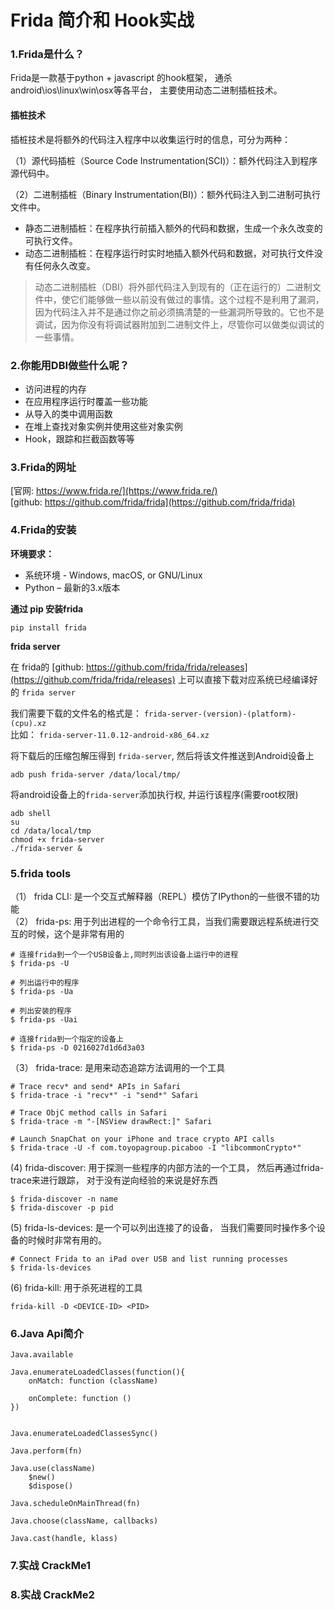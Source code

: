 # Frida 简介和 Hook实战

### 1.Frida是什么？

Frida是一款基于python + javascript 的hook框架， 通杀android\ios\linux\win\osx等各平台， 主要使用动态二进制插桩技术。

#### 插桩技术

插桩技术是将额外的代码注入程序中以收集运行时的信息，可分为两种：

（1）源代码插桩（Source Code Instrumentation(SCI)）：额外代码注入到程序源代码中。

（2）二进制插桩（Binary Instrumentation(BI)）：额外代码注入到二进制可执行文件中。

- 静态二进制插桩：在程序执行前插入额外的代码和数据，生成一个永久改变的可执行文件。  
- 动态二进制插桩：在程序运行时实时地插入额外代码和数据，对可执行文件没有任何永久改变。

> 动态二进制插桩（DBI）将外部代码注入到现有的（正在运行的）二进制文件中，使它们能够做一些以前没有做过的事情。这个过程不是利用了漏洞，因为代码注入并不是通过你之前必须搞清楚的一些漏洞所导致的。它也不是调试，因为你没有将调试器附加到二进制文件上，尽管你可以做类似调试的一些事情。

### 2.你能用DBI做些什么呢？

- 访问进程的内存  
- 在应用程序运行时覆盖一些功能  
- 从导入的类中调用函数  
- 在堆上查找对象实例并使用这些对象实例  
- Hook，跟踪和拦截函数等等


### 3.Frida的网址

[官网: https://www.frida.re/](https://www.frida.re/)  
[github: https://github.com/frida/frida](https://github.com/frida/frida)

### 4.Frida的安装

**环境要求：**     

- 系统环境 - Windows, macOS, or GNU/Linux   
- Python – 最新的3.x版本

**通过 pip 安装frida**


```
pip install frida
```

**frida server**  

在 frida的 [github: https://github.com/frida/frida/releases](https://github.com/frida/frida/releases)  上可以直接下载对应系统已经编译好的 `frida server`

我们需要下载的文件名的格式是： `frida-server-(version)-(platform)-(cpu).xz`  
比如： `frida-server-11.0.12-android-x86_64.xz`

将下载后的压缩包解压得到 `frida-server`, 然后将该文件推送到Android设备上

	adb push frida-server /data/local/tmp/ 

将android设备上的`frida-server`添加执行权, 并运行该程序(需要root权限)

	adb shell
	su
	cd /data/local/tmp
	chmod +x frida-server
	./frida-server &
	


### 5.frida tools

（1） frida CLI: 是一个交互式解释器（REPL）模仿了IPython的一些很不错的功能   
（2） frida-ps: 用于列出进程的一个命令行工具，当我们需要跟远程系统进行交互的时候，这个是非常有用的   


	# 连接frida到一个一个USB设备上,同时列出该设备上运行中的进程
	$ frida-ps -U
	
	# 列出运行中的程序
	$ frida-ps -Ua
	
	# 列出安装的程序
	$ frida-ps -Uai
	
	# 连接frida到一个指定的设备上
	$ frida-ps -D 0216027d1d6d3a03



（3） frida-trace: 是用来动态追踪方法调用的一个工具


	# Trace recv* and send* APIs in Safari
	$ frida-trace -i "recv*" -i "send*" Safari
	
	# Trace ObjC method calls in Safari
	$ frida-trace -m "-[NSView drawRect:]" Safari
	
	# Launch SnapChat on your iPhone and trace crypto API calls
	$ frida-trace -U -f com.toyopagroup.picaboo -I "libcommonCrypto*"

(4) frida-discover: 用于探测一些程序的内部方法的一个工具， 然后再通过frida-trace来进行跟踪， 对于没有逆向经验的来说是好东西  


	$ frida-discover -n name
	$ frida-discover -p pid

(5) frida-ls-devices: 是一个可以列出连接了的设备， 当我们需要同时操作多个设备的时候时非常有用的。

	# Connect Frida to an iPad over USB and list running processes
	$ frida-ls-devices

(6) frida-kill: 用于杀死进程的工具

	frida-kill -D <DEVICE-ID> <PID>


### 6.Java Api简介

	Java.available
	
	Java.enumerateLoadedClasses(function(){
		onMatch: function (className)
	
		onComplete: function ()
	})
	
	
	Java.enumerateLoadedClassesSync()
	
	Java.perform(fn)
	
	Java.use(className)  
		$new() 
		$dispose() 

	Java.scheduleOnMainThread(fn)

	Java.choose(className, callbacks)

	Java.cast(handle, klass)


### 7.实战 CrackMe1


### 8.实战 CrackMe2

